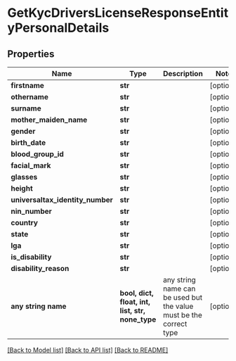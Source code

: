 # GetKycDriversLicenseResponseEntityPersonalDetails


## Properties
Name | Type | Description | Notes
------------ | ------------- | ------------- | -------------
**firstname** | **str** |  | [optional] 
**othername** | **str** |  | [optional] 
**surname** | **str** |  | [optional] 
**mother_maiden_name** | **str** |  | [optional] 
**gender** | **str** |  | [optional] 
**birth_date** | **str** |  | [optional] 
**blood_group_id** | **str** |  | [optional] 
**facial_mark** | **str** |  | [optional] 
**glasses** | **str** |  | [optional] 
**height** | **str** |  | [optional] 
**universaltax_identity_number** | **str** |  | [optional] 
**nin_number** | **str** |  | [optional] 
**country** | **str** |  | [optional] 
**state** | **str** |  | [optional] 
**lga** | **str** |  | [optional] 
**is_disability** | **str** |  | [optional] 
**disability_reason** | **str** |  | [optional] 
**any string name** | **bool, dict, float, int, list, str, none_type** | any string name can be used but the value must be the correct type | [optional]

[[Back to Model list]](../README.md#documentation-for-models) [[Back to API list]](../README.md#documentation-for-api-endpoints) [[Back to README]](../README.md)


